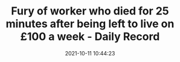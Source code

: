 ---
"title": "Fury of worker who died for 25 minutes after being left to live on £100 a week - Daily Record"
"date": "2021-10-11 10:44:23"
"feed_name": "GOOGLENEWSCONSTRUCTION"
"feed_website": "https://news.google.com/search?q=construction%2Bincident&hl=en-US&gl=US&ceid=US:en"
"feed_rss": "https://news.google.com/rss/search?q=construction%2Bincident&hl=en-US&gl=US&ceid=US:en"
"link": "https://www.dailyrecord.co.uk/news/uk-world-news/construction-worker-cardiac-money-worries-25185361"
"source": "{'href': 'https://www.dailyrecord.co.uk', 'title': 'Daily Record'}"
"file": "_posts/2021-1-1-991bc1cfb9a5993cec18aaee50ad17dd11395ad0.md"
"accident": "1"
"drilling": "0"
"dead": "1"
"injured": "0"
"arrested": "0"
"place": "unknown place"
"where": "unknown site"
"causes": "unknown"
"place_uri": "unknown place"
---
